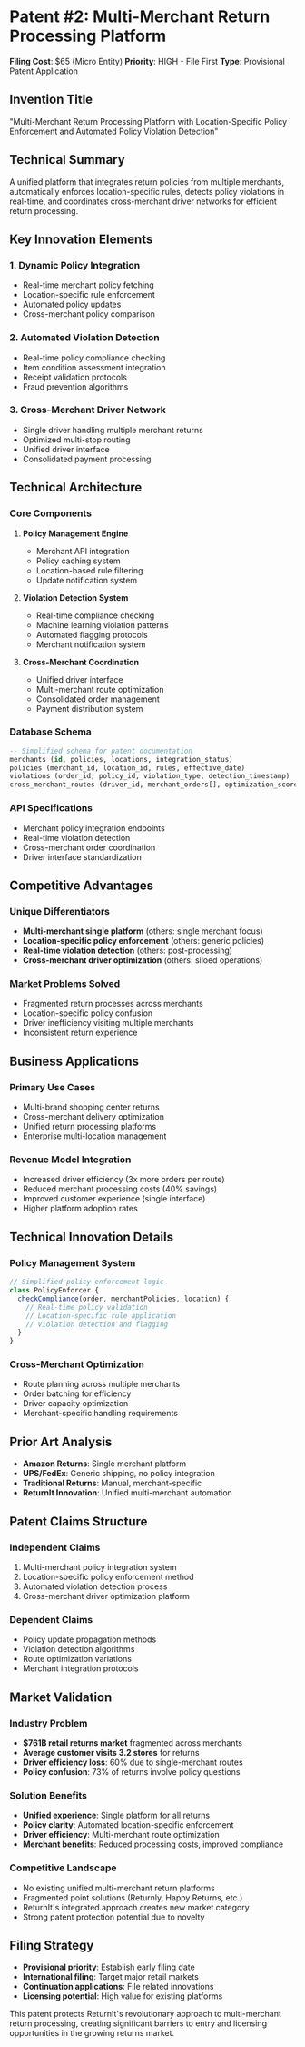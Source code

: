 # Patent #2: Multi-Merchant Return Processing Platform

**Filing Cost**: $65 (Micro Entity)
**Priority**: HIGH - File First
**Type**: Provisional Patent Application

## Invention Title
"Multi-Merchant Return Processing Platform with Location-Specific Policy Enforcement and Automated Policy Violation Detection"

## Technical Summary
A unified platform that integrates return policies from multiple merchants, automatically enforces location-specific rules, detects policy violations in real-time, and coordinates cross-merchant driver networks for efficient return processing.

## Key Innovation Elements

### 1. Dynamic Policy Integration
- Real-time merchant policy fetching
- Location-specific rule enforcement
- Automated policy updates
- Cross-merchant policy comparison

### 2. Automated Violation Detection
- Real-time policy compliance checking
- Item condition assessment integration
- Receipt validation protocols
- Fraud prevention algorithms

### 3. Cross-Merchant Driver Network
- Single driver handling multiple merchant returns
- Optimized multi-stop routing
- Unified driver interface
- Consolidated payment processing

## Technical Architecture

### Core Components
1. **Policy Management Engine**
   - Merchant API integration
   - Policy caching system
   - Location-based rule filtering
   - Update notification system

2. **Violation Detection System**
   - Real-time compliance checking
   - Machine learning violation patterns
   - Automated flagging protocols
   - Merchant notification system

3. **Cross-Merchant Coordination**
   - Unified driver interface
   - Multi-merchant route optimization
   - Consolidated order management
   - Payment distribution system

### Database Schema
```sql
-- Simplified schema for patent documentation
merchants (id, policies, locations, integration_status)
policies (merchant_id, location_id, rules, effective_date)
violations (order_id, policy_id, violation_type, detection_timestamp)
cross_merchant_routes (driver_id, merchant_orders[], optimization_score)
```

### API Specifications
- Merchant policy integration endpoints
- Real-time violation detection
- Cross-merchant order coordination
- Driver interface standardization

## Competitive Advantages

### Unique Differentiators
- **Multi-merchant single platform** (others: single merchant focus)
- **Location-specific policy enforcement** (others: generic policies)
- **Real-time violation detection** (others: post-processing)
- **Cross-merchant driver optimization** (others: siloed operations)

### Market Problems Solved
- Fragmented return processes across merchants
- Location-specific policy confusion
- Driver inefficiency visiting multiple merchants
- Inconsistent return experience

## Business Applications

### Primary Use Cases
- Multi-brand shopping center returns
- Cross-merchant delivery optimization
- Unified return processing platforms
- Enterprise multi-location management

### Revenue Model Integration
- Increased driver efficiency (3x more orders per route)
- Reduced merchant processing costs (40% savings)
- Improved customer experience (single interface)
- Higher platform adoption rates

## Technical Innovation Details

### Policy Management System
```javascript
// Simplified policy enforcement logic
class PolicyEnforcer {
  checkCompliance(order, merchantPolicies, location) {
    // Real-time policy validation
    // Location-specific rule application
    // Violation detection and flagging
  }
}
```

### Cross-Merchant Optimization
- Route planning across multiple merchants
- Order batching for efficiency
- Driver capacity optimization
- Merchant-specific handling requirements

## Prior Art Analysis
- **Amazon Returns**: Single merchant platform
- **UPS/FedEx**: Generic shipping, no policy integration
- **Traditional Returns**: Manual, merchant-specific
- **ReturnIt Innovation**: Unified multi-merchant automation

## Patent Claims Structure

### Independent Claims
1. Multi-merchant policy integration system
2. Location-specific policy enforcement method
3. Automated violation detection process
4. Cross-merchant driver optimization platform

### Dependent Claims
- Policy update propagation methods
- Violation detection algorithms
- Route optimization variations
- Merchant integration protocols

## Market Validation

### Industry Problem
- **$761B retail returns market** fragmented across merchants
- **Average customer visits 3.2 stores** for returns
- **Driver efficiency loss**: 60% due to single-merchant routes
- **Policy confusion**: 73% of returns involve policy questions

### Solution Benefits
- **Unified experience**: Single platform for all returns
- **Policy clarity**: Automated location-specific enforcement
- **Driver efficiency**: Multi-merchant route optimization
- **Merchant benefits**: Reduced processing costs, improved compliance

### Competitive Landscape
- No existing unified multi-merchant return platforms
- Fragmented point solutions (Returnly, Happy Returns, etc.)
- ReturnIt's integrated approach creates new market category
- Strong patent protection potential due to novelty

## Filing Strategy
- **Provisional priority**: Establish early filing date
- **International filing**: Target major retail markets
- **Continuation applications**: File related innovations
- **Licensing potential**: High value for existing platforms

This patent protects ReturnIt's revolutionary approach to multi-merchant return processing, creating significant barriers to entry and licensing opportunities in the growing returns market.